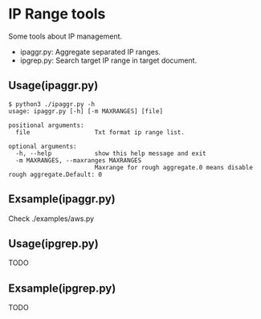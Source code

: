 # IP Range tools
Some tools about IP management.
- ipaggr.py: Aggregate separated IP ranges.
- ipgrep.py: Search target IP range in target document.

Usage(ipaggr.py)
-----
```
$ python3 ./ipaggr.py -h
usage: ipaggr.py [-h] [-m MAXRANGES] [file]

positional arguments:
  file                  Txt format ip range list.

optional arguments:
  -h, --help            show this help message and exit
  -m MAXRANGES, --maxranges MAXRANGES
                        Maxrange for rough aggregate.0 means disable rough aggregate.Default: 0

```

Exsample(ipaggr.py)
-----
Check ./examples/aws.py

Usage(ipgrep.py)
-----
TODO


Exsample(ipgrep.py)
-----
TODO

